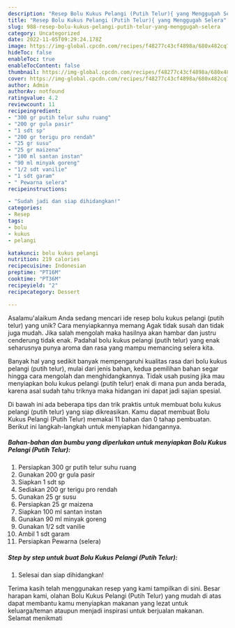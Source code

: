 ```yaml
---
description: "Resep Bolu Kukus Pelangi (Putih Telur){ yang Menggugah Selera"
title: "Resep Bolu Kukus Pelangi (Putih Telur){ yang Menggugah Selera"
slug: 988-resep-bolu-kukus-pelangi-putih-telur-yang-menggugah-selera
category: Uncategorized
date: 2022-11-05T09:29:24.178Z
image: https://img-global.cpcdn.com/recipes/f48277c43cf4898a/680x482cq70/bolu-kukus-pelangi-putih-telur-foto-resep-utama.jpg
hideToc: false
enableToc: true
enableTocContent: false
thumbnail: https://img-global.cpcdn.com/recipes/f48277c43cf4898a/680x482cq70/bolu-kukus-pelangi-putih-telur-foto-resep-utama.jpg
cover: https://img-global.cpcdn.com/recipes/f48277c43cf4898a/680x482cq70/bolu-kukus-pelangi-putih-telur-foto-resep-utama.jpg
author: Admin
authorAv: notfound
ratingvalue: 4.2
reviewcount: 11
recipeingredient:
- "300 gr putih telur suhu ruang"
- "200 gr gula pasir"
- "1 sdt sp"
- "200 gr terigu pro rendah"
- "25 gr susu"
- "25 gr maizena"
- "100 ml santan instan"
- "90 ml minyak goreng"
- "1/2 sdt vanilie"
- "1 sdt garam"
- " Pewarna selera"
recipeinstructions:

- "Sudah jadi dan siap dihidangkan!"
categories:
- Resep
tags:
- bolu
- kukus
- pelangi

katakunci: bolu kukus pelangi 
nutrition: 219 calories
recipecuisine: Indonesian
preptime: "PT16M"
cooktime: "PT36M"
recipeyield: "2"
recipecategory: Dessert

---
```



Asalamu'alaikum Anda sedang mencari ide resep bolu kukus pelangi (putih telur) yang unik? Cara menyiapkannya memang Agak tidak susah dan tidak juga mudah. Jika salah mengolah maka hasilnya akan hambar dan justru cenderung tidak enak. Padahal bolu kukus pelangi (putih telur) yang enak seharusnya punya aroma dan rasa yang mampu memancing selera kita.




Banyak hal yang sedikit banyak mempengaruhi kualitas rasa dari bolu kukus pelangi (putih telur), mulai dari jenis bahan, kedua pemilihan bahan segar hingga cara mengolah dan menghidangkannya. Tidak usah pusing jika mau menyiapkan bolu kukus pelangi (putih telur) enak di mana pun anda berada, karena asal sudah tahu triknya maka hidangan ini dapat jadi sajian spesial.


Di bawah ini ada beberapa tips dan trik praktis untuk membuat bolu kukus pelangi (putih telur) yang siap dikreasikan. Kamu dapat membuat Bolu Kukus Pelangi (Putih Telur) memakai 11 bahan dan 0 tahap pembuatan. Berikut ini langkah-langkah untuk menyiapkan hidangannya.

<!--inarticleads1-->

##### Bahan-bahan dan bumbu yang diperlukan untuk menyiapkan Bolu Kukus Pelangi (Putih Telur):

1. Persiapkan 300 gr putih telur suhu ruang
1. Gunakan 200 gr gula pasir
1. Siapkan 1 sdt sp
1. Sediakan 200 gr terigu pro rendah
1. Gunakan 25 gr susu
1. Persiapkan 25 gr maizena
1. Siapkan 100 ml santan instan
1. Gunakan 90 ml minyak goreng
1. Gunakan 1/2 sdt vanilie
1. Ambil 1 sdt garam
1. Persiapkan  Pewarna (selera)




<!--inarticleads2-->

##### Step by step untuk buat Bolu Kukus Pelangi (Putih Telur):


1. Selesai dan siap dihidangkan!



Terima kasih telah menggunakan resep yang kami tampilkan di sini. Besar harapan kami, olahan Bolu Kukus Pelangi (Putih Telur) yang mudah di atas dapat membantu kamu menyiapkan makanan yang lezat untuk keluarga/teman ataupun menjadi inspirasi untuk berjualan makanan. Selamat menikmati
